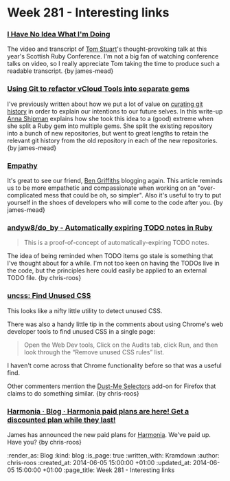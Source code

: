 Week 281 - Interesting links
============================

### [I Have No Idea What I'm Doing](http://codon.com/i-have-no-idea-what-im-doing)

The video and transcript of [Tom Stuart](https://twitter.com/tomstuart)'s thought-provoking talk at this year's Scottish Ruby Conference. I'm not a big fan of watching conference talks on video, so I really appreciate Tom taking the time to produce such a readable transcript. {by james-mead}


### [Using Git to refactor vCloud Tools into separate gems](https://gdstechnology.blog.gov.uk/2014/06/04/using-git-to-refactor-vcloud-tools-into-separate-gems/)

I've previously written about how we put a lot of value on [curating git history](http://gofreerange.com/week-249-links#deliberate-githttprakeroutescomblogdeliberate-git) in order to explain our intentions to our future selves. In this write-up [Anna Shipman](https://twitter.com/annashipman) explains how she took this idea to a (good) extreme when she split a Ruby gem into multiple gems. She split the existing repository into a bunch of new repositories, but went to great lengths to retain the relevant git history from the old repository in each of the new repositories. {by james-mead}


### [Empathy](http://techbelly.ghost.io/empathy/)

It's great to see our friend, [Ben Griffiths](https://twitter.com/beng) blogging again. This article reminds us to be more empathetic and compassionate when working on an "over-complicated mess that could be oh, so simpler". Also it's useful to try to put yourself in the shoes of developers who will come to the code after you. {by james-mead}


### [andyw8/do_by - Automatically expiring TODO notes in Ruby](https://github.com/andyw8/do_by)

> This is a proof-of-concept of automatically-expiring TODO notes.

The idea of being reminded when TODO items go stale is something that I've thought about for a while. I'm not too keen on having the TODOs live in the code, but the principles here could easily be applied to an external TODO file. {by chris-roos}


### [uncss: Find Unused CSS](http://davidwalsh.name/uncss)

This looks like a nifty little utility to detect unused CSS.

There was also a handy little tip in the comments about using Chrome's web developer tools to find unused CSS in a single page:

> Open the Web Dev tools, Click on the Audits tab, click Run, and then look through the “Remove unused CSS rules” list.

I haven't come across that Chrome functionality before so that was a useful find.

Other commenters mention the [Dust-Me Selectors](https://addons.mozilla.org/en-US/firefox/addon/dust-me-selectors/) add-on for Firefox that claims to do something similar. {by chris-roos}


### [Harmonia · Blog · Harmonia paid plans are here! Get a discounted plan while they last!](http://harmonia.io/blog/harmonia-paid-plans-are-here/)

James has announced the new paid plans for [Harmonia](https://harmonia.io/). We've paid up. Have you? {by chris-roos}


:render_as: Blog
:kind: blog
:is_page: true
:written_with: Kramdown
:author: chris-roos
:created_at: 2014-06-05 15:00:00 +01:00
:updated_at: 2014-06-05 15:00:00 +01:00
:page_title: Week 281 - Interesting links

